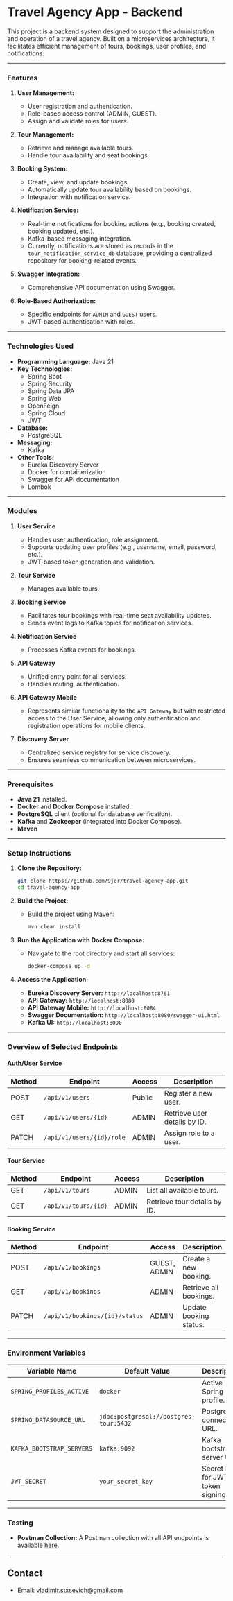 # Travel Agency App - Backend

This project is a backend system designed to support the administration and operation of a travel agency. Built on a microservices architecture, it facilitates efficient management of tours, bookings, user profiles, and notifications.

---

### **Features**

1. **User Management:**
    
    - User registration and authentication.
    - Role-based access control (ADMIN, GUEST).
    - Assign and validate roles for users.
2. **Tour Management:**
    
    - Retrieve and manage available tours.
    - Handle tour availability and seat bookings.
3. **Booking System:**
    
    - Create, view, and update bookings.
    - Automatically update tour availability based on bookings.
    - Integration with notification service.
4. **Notification Service:**
    
    - Real-time notifications for booking actions (e.g., booking created, booking updated, etc.).
    - Kafka-based messaging integration.
    - Currently, notifications are stored as records in the `tour_notification_service_db` database, providing a centralized repository for booking-related events.
5. **Swagger Integration:**
    
    - Comprehensive API documentation using Swagger.
6. **Role-Based Authorization:**
    
    - Specific endpoints for `ADMIN` and `GUEST` users.
    - JWT-based authentication with roles.

---

### **Technologies Used**

- **Programming Language:** Java 21
- **Key Technologies:**
    - Spring Boot
    - Spring Security
    - Spring Data JPA
    - Spring Web
    - OpenFeign
    - Spring Cloud
    - JWT
- **Database:**
    - PostgreSQL
- **Messaging:**
    - Kafka
- **Other Tools:**
    - Eureka Discovery Server
    - Docker for containerization
    - Swagger for API documentation
    - Lombok

---

### **Modules**

1. **User Service**
    
    - Handles user authentication, role assignment.
    - Supports updating user profiles (e.g., username, email, password, etc.).
    - JWT-based token generation and validation.
2. **Tour Service**
    
    - Manages available tours.
3. **Booking Service**
    
    - Facilitates tour bookings with real-time seat availability updates.
    - Sends event logs to Kafka topics for notification services.
4. **Notification Service**
    
    - Processes Kafka events for bookings.
5. **API Gateway**
    
    - Unified entry point for all services.
    - Handles routing, authentication.
6. **API Gateway Mobile**
    - Represents similar functionality to the `API Gateway` but with restricted access to the User Service, allowing only authentication and registration operations for mobile clients.
7. **Discovery Server**
    - Centralized service registry for service discovery.
    - Ensures seamless communication between microservices. 
---

### **Prerequisites**

- **Java 21** installed.
- **Docker** and **Docker Compose** installed.
- **PostgreSQL** client (optional for database verification).
- **Kafka** and **Zookeeper** (integrated into Docker Compose).
- **Maven**

---

### **Setup Instructions**

1. **Clone the Repository:**
    
    ```bash
    git clone https://github.com/9jer/travel-agency-app.git
    cd travel-agency-app
    ```
    
2. **Build the Project:**
    
    - Build the project using Maven:
        
        ```bash
        mvn clean install
        ```
        
3. **Run the Application with Docker Compose:**
    
    - Navigate to the root directory and start all services:
        
        ```bash
        docker-compose up -d
        ```
        
4. **Access the Application:**
    
    - **Eureka Discovery Server:** `http://localhost:8761`
    - **API Gateway:** `http://localhost:8080`
    - **API Gateway Mobile:** `http://localhost:8084`
    - **Swagger Documentation:** `http://localhost:8080/swagger-ui.html`
    - **Kafka UI:** `http://localhost:8090`

---

### **Overview of Selected Endpoints**

#### **Auth/User Service**

| Method | Endpoint                  | Access | Description                  |
| ------ | ------------------------- | ------ | ---------------------------- |
| POST   | `/api/v1/users`           | Public | Register a new user.         |
| GET    | `/api/v1/users/{id}`      | ADMIN  | Retrieve user details by ID. |
| PATCH  | `/api/v1/users/{id}/role` | ADMIN  | Assign role to a user.       |

#### **Tour Service**

|Method|Endpoint|Access|Description|
|---|---|---|---|
|GET|`/api/v1/tours`|ADMIN|List all available tours.|
|GET|`/api/v1/tours/{id}`|ADMIN|Retrieve tour details by ID.|

#### **Booking Service**

|Method|Endpoint|Access|Description|
|---|---|---|---|
|POST|`/api/v1/bookings`|GUEST, ADMIN|Create a new booking.|
|GET|`/api/v1/bookings`|ADMIN|Retrieve all bookings.|
|PATCH|`/api/v1/bookings/{id}/status`|ADMIN|Update booking status.|

---

### **Environment Variables**

|Variable Name|Default Value|Description|
|---|---|---|
|`SPRING_PROFILES_ACTIVE`|`docker`|Active Spring profile.|
|`SPRING_DATASOURCE_URL`|`jdbc:postgresql://postgres-tour:5432`|PostgreSQL connection URL.|
|`KAFKA_BOOTSTRAP_SERVERS`|`kafka:9092`|Kafka bootstrap server URL.|
|`JWT_SECRET`|`your_secret_key`|Secret key for JWT token signing.|

---

### **Testing**

- **Postman Collection:**  A Postman collection with all API endpoints is available [here](https://drive.google.com/file/d/1n8fDquDBNMtKP1ZYze1I8sdLr4PVto_V/view?usp=sharing).
    
---

## Contact

- Email: vladimir.stxsevich@gmail.com
